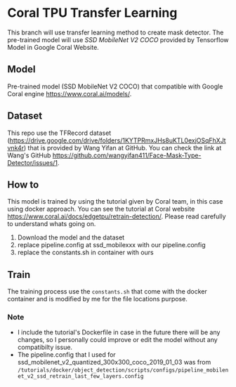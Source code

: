 # Coral TPU Transfer Learning

This branch will use transfer learning method to create mask detector. The pre-trained model will use _SSD MobileNet V2 COCO_ provided by Tensorflow Model in Google Coral Website.

## Model

Pre-trained model (SSD MobileNet V2 COCO) that compatible with Google Coral engine https://www.coral.ai/models/.

## Dataset

This repo use the TFRecord dataset (https://drive.google.com/drive/folders/1KYTPRmxJHs8uKTL0exjOSqFhXJtvnk4r) that is provided by Wang Yifan at GitHub. You can check the link at Wang's GitHub https://github.com/wangyifan411/Face-Mask-Type-Detector/issues/1.

## How to

This model is trained by using the tutorial given by Coral team, in this case using docker approach. You can see the tutorial at Coral website https://www.coral.ai/docs/edgetpu/retrain-detection/. Please read carefully to understand whats going on.

1. Download the model and the dataset
2. replace pipeline.config at ssd_mobilexxx with our pipeline.config
3. replace the constants.sh in container with ours

## Train

The training process use the `constants.sh` that come with the docker container and is modified by me for the file locations purpose.

### Note

- I include the tutorial's Dockerfile in case in the future there will be any changes, so I personally could improve or edit the model without any compatibilty issue.
- The pipeline.config that I used for ssd_mobilenet_v2_quantized_300x300_coco_2019_01_03 was from `/tutorials/docker/object_detection/scripts/configs/pipeline_mobilenet_v2_ssd_retrain_last_few_layers.config`
